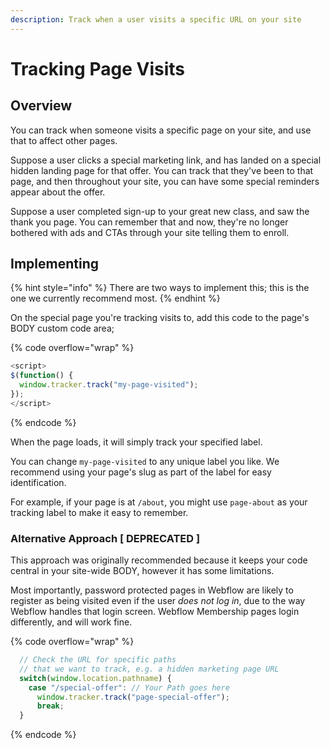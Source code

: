 ```yaml
---
description: Track when a user visits a specific URL on your site
---
```


# Tracking Page Visits

## Overview

You can track when someone visits a specific page on your site, and use that to affect other pages.&#x20;

Suppose a user clicks a special marketing link, and has landed on a special hidden landing page for that offer. You can track that they've been to that page, and then throughout your site, you can have some special reminders appear about the offer.&#x20;

Suppose a user completed sign-up to your great new class, and saw the thank you page. You can remember that and now, they're no longer bothered with ads and CTAs through your site telling them to enroll.&#x20;

## Implementing

{% hint style="info" %}
There are two ways to implement this; this is the one we currently recommend most.
{% endhint %}

On the special page you're tracking visits to, add this code to the page's BODY custom code area;&#x20;

{% code overflow="wrap" %}
```javascript
<script>
$(function() {
  window.tracker.track("my-page-visited"); 
});
</script>
```
{% endcode %}

When the page loads, it will simply track your specified label.

You can change `my-page-visited` to any unique label you like. We recommend using your page's slug as part of the label for easy identification.

For example, if your page is at `/about`, you might use `page-about` as your tracking label to make it easy to remember.

### Alternative Approach \[ DEPRECATED ]

This approach was originally recommended because it keeps your code central in your site-wide BODY, however it has some limitations.

Most importantly, password protected pages in Webflow are likely to register as being visited even if the user _does not log in_, due to the way Webflow handles that login screen. Webflow Membership pages login differently, and will work fine. &#x20;

{% code overflow="wrap" %}
```javascript
  // Check the URL for specific paths
  // that we want to track, e.g. a hidden marketing page URL 
  switch(window.location.pathname) {
    case "/special-offer": // Your Path goes here
      window.tracker.track("page-special-offer");
      break;
  }
```
{% endcode %}
